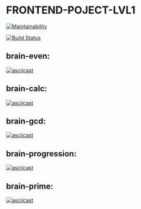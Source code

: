 # FRONTEND-POJECT-LVL1

[![Maintainability](https://api.codeclimate.com/v1/badges/7c4633db97af5fb41fd8/maintainability)](https://codeclimate.com/github/Mashoshin/frontend-project-lvl1/maintainability)

[![Build Status](https://travis-ci.org/Mashoshin/frontend-project-lvl1.svg?branch=master)](https://travis-ci.org/Mashoshin/frontend-project-lvl1)

## brain-even:

[![asciicast](https://asciinema.org/a/lG21CVhy4FlfaJdqywi1MUB9v.svg)](https://asciinema.org/a/lG21CVhy4FlfaJdqywi1MUB9v)

## brain-calc:

[![asciicast](https://asciinema.org/a/BZMUSNmQkkuO4uM75EnT4WJ9m.svg)](https://asciinema.org/a/BZMUSNmQkkuO4uM75EnT4WJ9m)

## brain-gcd:

[![asciicast](https://asciinema.org/a/7X5XFxlGtKnJPbUk7cxnbLbcd.svg)](https://asciinema.org/a/7X5XFxlGtKnJPbUk7cxnbLbcd)

## brain-progression:

[![asciicast](https://asciinema.org/a/nLvl7pZKwz4incQARQGTsjEPB.svg)](https://asciinema.org/a/nLvl7pZKwz4incQARQGTsjEPB)

## brain-prime:

[![asciicast](https://asciinema.org/a/QLj6dZc622WmpCsAG3IjhCaIy.svg)](https://asciinema.org/a/QLj6dZc622WmpCsAG3IjhCaIy)
